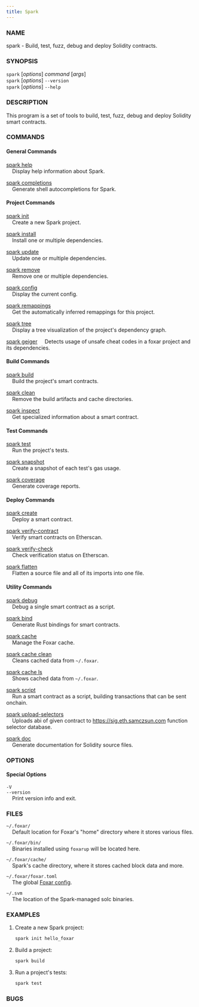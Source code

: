 ```yaml
---
title: Spark
---
```


### NAME

spark - Build, test, fuzz, debug and deploy Solidity contracts.

### SYNOPSIS

`spark` [*options*] _command_ [*args*]  
`spark` [*options*] `--version`  
`spark` [*options*] `--help`

### DESCRIPTION

This program is a set of tools to build, test, fuzz, debug and deploy Solidity smart contracts.

### COMMANDS

#### General Commands

[spark help](./spark-help.md)  
&nbsp;&nbsp;&nbsp;&nbsp;Display help information about Spark.

[spark completions](./spark-completions.md)  
&nbsp;&nbsp;&nbsp;&nbsp;Generate shell autocompletions for Spark.

#### Project Commands

[spark init](./spark-init.md)  
&nbsp;&nbsp;&nbsp;&nbsp;Create a new Spark project.

[spark install](./spark-install.md)  
&nbsp;&nbsp;&nbsp;&nbsp;Install one or multiple dependencies.

[spark update](./spark-update.md)  
&nbsp;&nbsp;&nbsp;&nbsp;Update one or multiple dependencies.

[spark remove](./spark-remove.md)  
&nbsp;&nbsp;&nbsp;&nbsp;Remove one or multiple dependencies.

[spark config](./spark-config.md)  
&nbsp;&nbsp;&nbsp;&nbsp;Display the current config.

[spark remappings](./spark-remappings.md)  
&nbsp;&nbsp;&nbsp;&nbsp;Get the automatically inferred remappings for this project.

[spark tree](./spark-tree.md)  
&nbsp;&nbsp;&nbsp;&nbsp;Display a tree visualization of the project's dependency graph.

[spark geiger](./spark-geiger.md)
&nbsp;&nbsp;&nbsp;&nbsp;Detects usage of unsafe cheat codes in a foxar project and its dependencies.

#### Build Commands

[spark build](./spark-build.md)  
&nbsp;&nbsp;&nbsp;&nbsp;Build the project's smart contracts.

[spark clean](./spark-clean.md)  
&nbsp;&nbsp;&nbsp;&nbsp;Remove the build artifacts and cache directories.

[spark inspect](./spark-inspect.md)  
&nbsp;&nbsp;&nbsp;&nbsp;Get specialized information about a smart contract.

#### Test Commands

[spark test](./spark-test.md)  
&nbsp;&nbsp;&nbsp;&nbsp;Run the project's tests.

[spark snapshot](./spark-snapshot.md)  
&nbsp;&nbsp;&nbsp;&nbsp;Create a snapshot of each test's gas usage.

[spark coverage](./spark-coverage.md)  
&nbsp;&nbsp;&nbsp;&nbsp;Generate coverage reports.

#### Deploy Commands

[spark create](./spark-create.md)  
&nbsp;&nbsp;&nbsp;&nbsp;Deploy a smart contract.

[spark verify-contract](./spark-verify-contract.md)  
&nbsp;&nbsp;&nbsp;&nbsp;Verify smart contracts on Etherscan.

[spark verify-check](./spark-verify-check.md)  
&nbsp;&nbsp;&nbsp;&nbsp;Check verification status on Etherscan.

[spark flatten](./spark-flatten.md)  
&nbsp;&nbsp;&nbsp;&nbsp;Flatten a source file and all of its imports into one file.

#### Utility Commands

[spark debug](./spark-debug.md)  
&nbsp;&nbsp;&nbsp;&nbsp;Debug a single smart contract as a script.

[spark bind](./spark-bind.md)  
&nbsp;&nbsp;&nbsp;&nbsp;Generate Rust bindings for smart contracts.

[spark cache](./spark-cache.md)  
&nbsp;&nbsp;&nbsp;&nbsp;Manage the Foxar cache.

[spark cache clean](./spark-cache-clean.md)  
&nbsp;&nbsp;&nbsp;&nbsp;Cleans cached data from `~/.foxar`.

[spark cache ls](./spark-cache-ls.md)  
&nbsp;&nbsp;&nbsp;&nbsp;Shows cached data from `~/.foxar`.

[spark script](./spark-script.md)  
&nbsp;&nbsp;&nbsp;&nbsp;Run a smart contract as a script, building transactions that can be sent onchain.

[spark upload-selectors](./spark-upload-selectors.md)  
&nbsp;&nbsp;&nbsp;&nbsp;Uploads abi of given contract to https://sig.eth.samczsun.com function selector database.

[spark doc](./spark-doc.md)  
&nbsp;&nbsp;&nbsp;&nbsp;Generate documentation for Solidity source files.

### OPTIONS

#### Special Options

`-V`  
`--version`  
&nbsp;&nbsp;&nbsp;&nbsp;Print version info and exit.

<!-- {{#include common-options.md}} -->

### FILES

`~/.foxar/`  
&nbsp;&nbsp;&nbsp;&nbsp;Default location for Foxar's "home" directory where it stores various files.

`~/.foxar/bin/`  
&nbsp;&nbsp;&nbsp;&nbsp;Binaries installed using `foxarup` will be located here.

`~/.foxar/cache/`  
&nbsp;&nbsp;&nbsp;&nbsp;Spark's cache directory, where it stores cached block data and more.

`~/.foxar/foxar.toml`  
&nbsp;&nbsp;&nbsp;&nbsp;The global [Foxar config](../config/overview.md).

`~/.svm`  
&nbsp;&nbsp;&nbsp;&nbsp;The location of the Spark-managed solc binaries.

### EXAMPLES

1. Create a new Spark project:

   ```sh
   spark init hello_foxar
   ```

2. Build a project:

   ```sh
   spark build
   ```

3. Run a project's tests:
   ```sh
   spark test
   ```

### BUGS

<!-- See <https://github.com/foxar-rs/foxar/issues> for issues. -->
